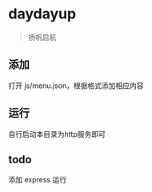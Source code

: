 # daydayup

> 扬帆启航


## 添加

打开 js/menu.json，根据格式添加相应内容

## 运行

自行启动本目录为http服务即可

## todo
添加 express 运行

